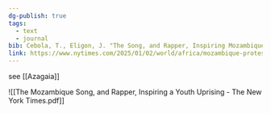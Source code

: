 ```yaml
---
dg-publish: true
tags:
  - text
  - journal
bib: Cebola, T., Eligon, J. "The Song, and Rapper, Inspiring Mozambiqueʼs Youth Uprising". The New York Times, 2025. Accessed on 07/03/2025.
link: https://www.nytimes.com/2025/01/02/world/africa/mozambique-protest-song-azagaia.html?unlocked_article_code=1.2E4.1kQ7.M9rJgpdduFiL&smid=url-share
---
```

see [[Azagaia]]

![[The Mozambique Song, and Rapper, Inspiring a Youth Uprising - The New York Times.pdf]]